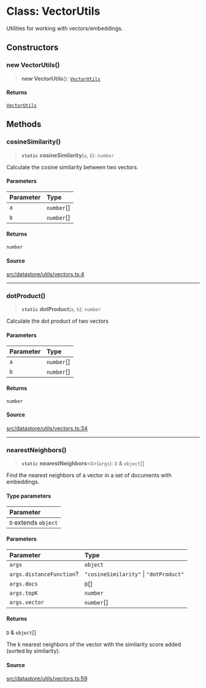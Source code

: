 # Class: VectorUtils

Utilities for working with vectors/embeddings.

## Constructors

### new VectorUtils()

> **new VectorUtils**(): [`VectorUtils`](VectorUtils.md)

#### Returns

[`VectorUtils`](VectorUtils.md)

## Methods

### cosineSimilarity()

> **`static`** **cosineSimilarity**(`a`, `b`): `number`

Calculate the cosine similarity between two vectors.

#### Parameters

| Parameter | Type |
| :------ | :------ |
| `a` | `number`[] |
| `b` | `number`[] |

#### Returns

`number`

#### Source

[src/datastore/utils/vectors.ts:4](https://github.com/dexaai/llm-tools/blob/1257af6/src/datastore/utils/vectors.ts#L4)

***

### dotProduct()

> **`static`** **dotProduct**(`a`, `b`): `number`

Calculate the dot product of two vectors

#### Parameters

| Parameter | Type |
| :------ | :------ |
| `a` | `number`[] |
| `b` | `number`[] |

#### Returns

`number`

#### Source

[src/datastore/utils/vectors.ts:34](https://github.com/dexaai/llm-tools/blob/1257af6/src/datastore/utils/vectors.ts#L34)

***

### nearestNeighbors()

> **`static`** **nearestNeighbors**\<`D`\>(`args`): `D` & `object`[]

Find the nearest neighbors of a vector in a set of documents with embeddings.

#### Type parameters

| Parameter |
| :------ |
| `D` extends `object` |

#### Parameters

| Parameter | Type |
| :------ | :------ |
| `args` | `object` |
| `args.distanceFunction`? | `"cosineSimilarity"` \| `"dotProduct"` |
| `args.docs` | `D`[] |
| `args.topK` | `number` |
| `args.vector` | `number`[] |

#### Returns

`D` & `object`[]

The k nearest neighbors of the vector with the similarity score added (sorted by similarity).

#### Source

[src/datastore/utils/vectors.ts:59](https://github.com/dexaai/llm-tools/blob/1257af6/src/datastore/utils/vectors.ts#L59)
